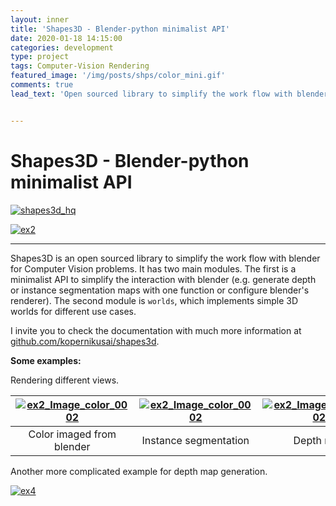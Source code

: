 ```yaml
---
layout: inner
title: 'Shapes3D - Blender-python minimalist API'
date: 2020-01-18 14:15:00
categories: development
type: project
tags: Computer-Vision Rendering
featured_image: '/img/posts/shps/color_mini.gif'
comments: true
lead_text: 'Open sourced library to simplify the work flow with blender for Computer Vision problems'


---
```


# Shapes3D - Blender-python minimalist API

[![shapes3d_hq](https://github.com/kopernikusai/shapes3d/raw/master/misc/shapes3d_hq.gif)](https://github.com/kopernikusai/shapes3d/blob/master/misc/shapes3d_hq.gif)

[![ex2](https://github.com/kopernikusai/shapes3d/raw/master/misc/ex2.jpg)](https://github.com/kopernikusai/shapes3d/blob/master/misc/ex2.jpg)

------

Shapes3D is an open sourced library to simplify the work flow with blender for Computer Vision problems. It has two main modules. The first is a minimalist API to simplify the interaction with blender (e.g. generate depth or instance segmentation maps with one function or configure blender's renderer). The second module is `worlds`, which implements simple 3D worlds for different use cases.

I invite you to check the documentation with much more information at [github.com/kopernikusai/shapes3d](https://github.com/kopernikusai/shapes3d).



**Some examples:**

Rendering different views.

| [![ex2_Image_color_0002](https://github.com/kopernikusai/shapes3d/raw/master/misc/ex2_Image_color_0002.png)](https://github.com/kopernikusai/shapes3d/blob/master/misc/ex2_Image_color_0002.png) | [![ex2_Image_color_0002](https://github.com/kopernikusai/shapes3d/raw/master/misc/ex2_Image_inst_seg_0002.png)](https://github.com/kopernikusai/shapes3d/blob/master/misc/ex2_Image_inst_seg_0002.png) | [![ex2_Image_color_0002](https://github.com/kopernikusai/shapes3d/raw/master/misc/ex2_Image_depth_0002.png)](https://github.com/kopernikusai/shapes3d/blob/master/misc/ex2_Image_depth_0002.png) |
| :----------------------------------------------------------: | :----------------------------------------------------------: | :----------------------------------------------------------: |
|                  Color imaged from blender                   |                    Instance segmentation                     |                          Depth map                           |



Another more complicated example for depth map generation.

[![ex4](https://github.com/kopernikusai/shapes3d/raw/master/misc/ex4.png)](https://github.com/kopernikusai/shapes3d/blob/master/misc/ex4.png)

